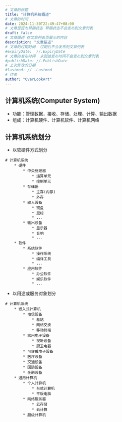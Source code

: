 ```yaml
---
# 文章的标题
title: "计算机系统概述"
# 文章的时间
date: 2024-11-30T22:49:47+08:00
# 文章是否为草稿状态 草稿状态不会发布到文章列表
draft: false
# 文章描述 在文章列表页展示的内容
description: "文章描述"
# 文章的过期时间  过期后不会发布到文章列表
#expiryDate:  //.ExpiryDate
# 文章的发布时间  未到达发布时间不会发布到文章列表
#publishDate: //.PublishDate
# 上次修改的日期
#lastmod: // .Lastmod
# 作者
author: "OverLookArt"
---
```


## 计算机系统(Computer System)

* 功能：管理数据，接收、存储、处理、计算、输出数据
* 组成：计算机硬件、计算机软件、计算机网络
  
## 计算机系统划分

* 以软硬件方式划分

``` markmap { height = "300px" }
# 计算机系统
    * 硬件
        * 中央处理器
            * 运算单元
            * 控制单元
        * 存储器
            * 主存(内存)
            * 外存
        * 输入设备
            * 键盘
            * 鼠标
            * ...
        * 输出设备
            * 显示器
            * 音响
            * ...
    * 软件
        * 系统软件
            * 操作系统
            * 编译工具
            * ...
        * 应用软件
            * 办公软件
            * 娱乐软件
            * ...
```

* 以用途或服务对象划分
  
``` markmap
# 计算机系统
    * 嵌入式计算机
        * 电信设备
            * 基站
            * 网络交换
            * 移动终端
        * 家用电子设备
            * 视听设备
            * 厨卫电器
        * 可穿戴电子设备
        * 医疗设备
        * 交通设备
        * 国防设备
        * 金融设备
    * 通用计算机
        * 个人计算机
            * 台式计算机
            * 平板电脑
        * 网络服务器
            * 云存储
            * 云计算
        * 超级计算机
```